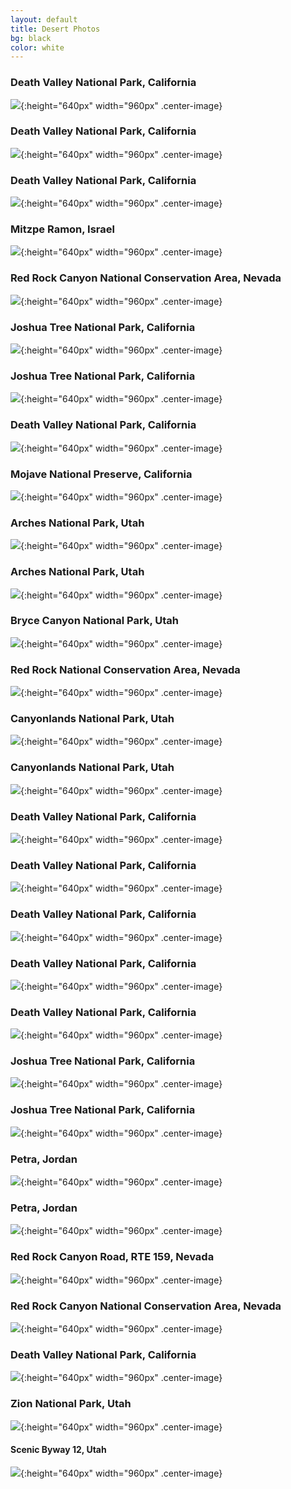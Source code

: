 ```yaml
---
layout: default
title: Desert Photos
bg: black
color: white
---
```


<meta property="og:image" content="https://lh3.googleusercontent.com/c6658hFl9yvvi9pt7N9Fm1dnw9oCirCwR0qeobBAbRHFdIOHG4PmGPl1avz1BLf7Ku0ZtTmPxvTEq0SAO-RKG3_aeHbcT2QSs21gPlF_LzQVMYXKxDpzN_VFkAk8-8Py_gJ0BrU_uXs=w2400" />

### Death Valley National Park, California
![](https://lh3.googleusercontent.com/bC-x7QO79vv0niiMtC1DkaUp0fwwQB-w2tW98-cuPCh4P3BsM2eT1zjGmKrFTpyotBk1SN8mwHeDdo88JsM7iFrwTMif0P7pJWFebcRIiCTZovVjkOye5MUEH_x5ML5ZL7Yz5uRIYbM=w1920-h1080){:height="640px" width="960px" .center-image}

### Death Valley National Park, California
![](https://lh3.googleusercontent.com/6hpq94KxBT87iBf72-tVB2-G-c_IWqSfmQn-Lcmz54WFvb4vQ714EwaMlNpy8_AfzFWvG3Q-_M2_-ymREtgFj2_xtkCgfFz0gKDOjXjXHEBjQfLUkZ3DwLaS-OfCwEEZQwh0WNZTnwc=w1920-h1080){:height="640px" width="960px" .center-image}

### Death Valley National Park, California
![](https://lh3.googleusercontent.com/bOEV1GV9lZKWfdA0Kx2MK2T-_n1MB70np6sxH7enpqsuaWpBIk7aoLLQlZbjI7vG2HOHZDil9-iI-jlO3lpIvgRcLv2iahdhJwprV29JmShUmqgHMbSdFsD7dxa3oBsZo0HaP9wAKA0=w1920-h1080){:height="640px" width="960px" .center-image}

### Mitzpe Ramon, Israel
![](https://lh3.googleusercontent.com/fiCy5z3IzESWxkpcRYl777y5jqb7u06jlcQfbQNIru0EjLPjlEPj9FrM4RziPjXQvjL52fnSyQpIKqB7MR9LG7dCTTDFqVaV2f5uWnlkG0l0CUmHGZy84j7EapWqIJKT476ALrh13VI=w2400){:height="640px" width="960px" .center-image}

### Red Rock Canyon National Conservation Area, Nevada
![](https://lh3.googleusercontent.com/WNoRVK3AJcSueVF61YyJWTP0A7xYhulmoQcQPLeYikCIS2tQ1T6huwGrn-Z2uj5yCMfxaTHhybWDJBv2XmpgSoUYHKUznCuUAkOmGwcHX8pIAp4Vz6VYX7MFxoPj9wqIsiHwNJHgTIk=w1920-h1080){:height="640px" width="960px" .center-image}

### Joshua Tree National Park, California
![](https://lh3.googleusercontent.com/rksqOAjduQ-5AyakBPxtRpJvIJpb-cOVvL2BPvZi8_vBd71APTbwJVemRVy5JPDg27c9dWJxCpZUN2S2AS5WsqYUEOSN_TvuE43DV7rmWIGP6OuoHBbzY9WmcLRussuDCvFTKKOg7DM=w2400){:height="640px" width="960px" .center-image}

### Joshua Tree National Park, California
![](https://lh3.googleusercontent.com/mDP11l1RF1ZX9eyx6RPbr7uB7seP85JVKVkbiqcjBRgurcRZy18Rx0G9szLHW7ewp4S9NpfPHQAdZhGJzO7Vn8EMsMZPZgGRe3K3Ym77hCwZRAP_-iVoMj7nATPe3d5n1uqCzmt6nmk=w2400){:height="640px" width="960px" .center-image}

### Death Valley National Park, California
![](https://lh3.googleusercontent.com/mmXR8wXXpDevqp-GZeAOQI3RVTnB80kXAdZymMIRrOJPTQQNJ0P-9QH1KteCWbq4nAr0LvNHl46YTlCOmKaoJsvCkUfdW-F2ci4Yg7S5hHKIYyuU-KYSlxrM6fXFdmvOSoFXi-bFWYg=w2400){:height="640px" width="960px" .center-image}

### Mojave National Preserve, California
![](https://lh3.googleusercontent.com/ASmGbofr54Em_5jqCZ0LHqMAJAp_yrKWGbiHPBVcCFCKca4DpgS427ilQWMnylqdCUniox0MpqcQd_4MCgo-_qR0gZ_ioR1L7el2PWGqdoU8YzLWHe36wy7dKAGr7u5NpWnRJ6ZKq1I=w1920-h1080){:height="640px" width="960px" .center-image}

### Arches National Park, Utah
![](https://lh3.googleusercontent.com/Ab6KcQXD2-6Qg6X3nrLKwgzKwPInqbip1MJRWSIgAqXwaJ7YE5vtMY9wdIKBqPlOre8BLKqpqUuMIkOG4sHvKJFFGuOHlK1FE9ULjpfdtEsP_3pmfYfh7VVAeA2wX4Sq9s6C2D2W-W8=w2400){:height="640px" width="960px" .center-image}

### Arches National Park, Utah
![](https://lh3.googleusercontent.com/dz3k_wADiWQOujYyseR5t3JJcr6EHa4KzRTYmIIa-XlX4lXqp1LHF15aPG7SuV7e9DiY0lh1UPlQoHu9smgP3szFO-QvaWemLsucSmuqdDmxIsLJT1VXMtHAKhlerL3vy94VFdQdjDo=w2400){:height="640px" width="960px" .center-image}

### Bryce Canyon National Park, Utah
![](https://lh3.googleusercontent.com/wHZUX8fbGQxaqnpZ5WPbghYOaK4AZ-Q5lVMYmYX9VfzYn1hlAVn_QnuFoeFVjBHKQjgOb4t04HkmTN5X7_TebFfVBLnr92EFfN-c_T45G4r1hecrjyM0hQtJyzSdSX5K_UfevKJzRgI=w2400){:height="640px" width="960px" .center-image}

### Red Rock National Conservation Area, Nevada
![](https://lh3.googleusercontent.com/IRlPiA7WYqsTgytc0o1DE2C42XD6ZChcASu1zeF3T2672rR2N17h3S4T1FeT-20mCx8BDKndQPdKEAX2nsx4HSx1anKQw7RyU3BmXSu5pnhtpwwT6gf9ToQWALX4vxQHTstRNz5tgcQ=w1920-h1080){:height="640px" width="960px" .center-image}

### Canyonlands National Park, Utah
![](https://lh3.googleusercontent.com/5in8eINmAlBAIE1sKfTMy_41bZyPK-OI0KOx967VT5NW25RWlS4uqFXXtgAHlYOG5AfKCKrjGnP3CLWHWqw9aKKZTkJwywrgzCKmm9xWR0xQAubPxDdiJ1mX5hCP1dyOxQWKfivXPbQ=w2400){:height="640px" width="960px" .center-image}

### Canyonlands National Park, Utah
![](https://lh3.googleusercontent.com/Cs6BQCIcTMr3R7zvDrzLZUGWtxCpQbwlB0enziCdhtGphwlDWdJAYWuAxb1EZRfuhs5nPD2uqhncDg48oRV6hDQE02kcBm8ZqVJgzaFwErJm0U0prPGCRRodbDP5j8rTpC6K_NMXX-k=w2400){:height="640px" width="960px" .center-image}

### Death Valley National Park, California
![](https://lh3.googleusercontent.com/9nNSZUyBshQfIBuZTY2u_o2bRrztbJ8e7OHCN8cuYh3NqGLZwe-umUcQratRLi8NPqntJAWM07J5JF2f8RK2zrov9ARZbuQDpOYYIseM4dI4U5_F48gUWWZnttiEzFdN9FkWAE4c9cE=w2400){:height="640px" width="960px" .center-image}

### Death Valley National Park, California
![](https://lh3.googleusercontent.com/NC4vHgYAKY5nDaMi16rTGUdObJZNghcrcf70g6tN_3fTivcE0zK-uxia-VQqUL4fNEcKFzJmdjP6WZfCHNzubkLafZJp33pccQIEhMJWuLZ5OnIDokCUQQefWAe3pYkehlznXInUGAo=w2400){:height="640px" width="960px" .center-image}

### Death Valley National Park, California
![](https://lh3.googleusercontent.com/VO1FckapUOBIAqdne17aPdYcrCZ_fead6LFJ3esNqY5_bqZMVBQlc4GIKx3kxgxxxNAKLpStA6_TkQVey4tue6g_FuVNRzHS87Xy7U0elHCZLVKbHbsOevrs4DbU4b7YJ5cTNWxWAPA=w2400){:height="640px" width="960px" .center-image}

### Death Valley National Park, California
![](https://lh3.googleusercontent.com/ZLdgzm8vjFx5yxVuD9HO_yulQ2crHgkjOkxaPys9CSJ0cUv992Gia21h4FL_zVaI1nleQQTkoY-a16XymmBpr7Boo2WgHXgCDNz-fG33EwBnF3hGctDP4ECF6ABJdgeajxfHpT2d1LU=w2400){:height="640px" width="960px" .center-image}

### Death Valley National Park, California
![](https://lh3.googleusercontent.com/k3k2tnv56CiN5K7Pa8ySYkNwxLNe0-lv2jLSqeAWv6LNniANk3z627Dt8iI1zUdauQnFnfK6b3lMw0D3nyqlG5yJGRdwRH2-ffaM_PSwWB9FbBWtTrEyhf1pzHk3d_APB1SKZDAp4MQ=w2400){:height="640px" width="960px" .center-image}

### Joshua Tree National Park, California
![](https://lh3.googleusercontent.com/5_30ikHY1KXHT7U_ZJcEfF2r2rlwrxS7jrwNfsMcNF9CBFUkXfFuFKdiVpuNbu2Ve8kN_2z3VJd3mLhi5ob1jFZzp-lH53TfIg_aEztTfiXGgYTVrjkvPulHZT85C-Kn4OASGA9xqIU=w2400){:height="640px" width="960px" .center-image}

### Joshua Tree National Park, California
![](https://lh3.googleusercontent.com/KJkUq4LMD6dGmyiENefel4IbUb1jObDpUSj1wpE31un-Rk7nFSJ24J2sS4z6oWq6uShX78PXhKWPkCvktuJ7uZbIJ1jMUW6KcB3i9UhfLn8slVZ9A2n2vnF8BACv59izW4H48qUJ1yE=w2400){:height="640px" width="960px" .center-image}

### Petra, Jordan
![](https://lh3.googleusercontent.com/kcitvGh5uBH6P2yDbndWBYHLotxbh0-B_qeCXORiYY0TFMlSg9K18dbPV7WIBHjGwTRICDhQgJ3N17DKpFxrOvG1n0eSWGqrMtafet_-RprrZ8n8Lt2lJ3dicD5SGMm2xcNaYXd2NAE=w2400){:height="640px" width="960px" .center-image}

### Petra, Jordan
![](https://lh3.googleusercontent.com/O8NzZ2x53WxcZv23yHS6Jes9Y_MF1D2MNUkNWzhUIjEYXSSYHPplD7pmKzxIqsVkOMdRGiMa1b1b7QL2j7na0y2sf0x1XbZDQ4hq37eFei3-DZXbJgT1tTdP1fC4iIGz_PlQ4m9QOBU=w2400){:height="640px" width="960px" .center-image}

### Red Rock Canyon Road, RTE 159, Nevada
![](https://lh3.googleusercontent.com/VCAx4rxIR9UBMuIWVQ1Yip8ItR9vqWXlYHC9b_bpEKOHEALTKaet6Z452ObBg9KP1Z707EcAiry2PPcR-vqpPewOgr9TH1yG2PTxI6qWo1ndkvwZCMpa8DdT1dsZMeLnRm7tlu8zPTA=w1920-h1080){:height="640px" width="960px" .center-image}

### Red Rock Canyon National Conservation Area, Nevada
![](https://lh3.googleusercontent.com/bAiuy_-a3nSqlwMcqyb7ETdphDjKpXidJS0OT2ETVPjmXkCkh7oLRM2vl8AQuuNkPXlBf9Qy8NXy-RssMlRfGbzTeuuDAUcxOzLYyxAwVhwjzoScLxWgE4DWiuYP1ioYngoBKobv0nc=w1920-h1080){:height="640px" width="960px" .center-image}

### Death Valley National Park, California
![](https://lh3.googleusercontent.com/c6658hFl9yvvi9pt7N9Fm1dnw9oCirCwR0qeobBAbRHFdIOHG4PmGPl1avz1BLf7Ku0ZtTmPxvTEq0SAO-RKG3_aeHbcT2QSs21gPlF_LzQVMYXKxDpzN_VFkAk8-8Py_gJ0BrU_uXs=w2400){:height="640px" width="960px" .center-image}

### Zion National Park, Utah
![](https://lh3.googleusercontent.com/q0giABa3KjuqrIdun_hv3FgYSiIyWmHv3Ak0qSMhIZoaF2WEMIkGTLaZ1GLep64qqRyVjhl9jZPIayP3vBiH98s8exmv1GcgMq62v90DDDKFJeSMfDwSUQfdXJ0lWiYRSJeibRhHHLI=w2400){:height="640px" width="960px" .center-image}

#### Scenic Byway 12, Utah
![](https://lh3.googleusercontent.com/RaXcTxsB5vklncHpHvLYV66jGRRkYsHQTHd20VIJVCrj2mzQKd4EnGfMlpuCXqELMKw5rnTYi7qlER-4dMhZhlHlcovjkPnJfOmey1NTCKpXyZ56eBH_0HisvmJiFbp14omUsCxXbL0=w2400){:height="640px" width="960px" .center-image}
